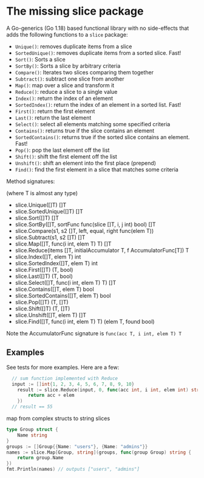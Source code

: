 # The missing slice package

A Go-generics (Go 1.18) based functional library with no side-effects that adds the following functions to a `slice` package:

- `Unique()`: removes duplicate items from a slice
- `SortedUnique()`: removes duplicate items from a sorted slice. Fast!
- `Sort()`: Sorts a slice
- `SortBy()`: Sorts a slice by arbitrary criteria
- `Compare()`: Iterates two slices comparing them together
- `Subtract()`: subtract one slice from another
- `Map()`: map over a slice and transform it
- `Reduce()`: reduce a slice to a single value
- `Index()`: return the index of an element
- `SortedIndex()`: return the index of an element in a sorted list. Fast!
- `First()`: return the first element
- `Last()`: return the last element
- `Select()`: select all elements matching some specified criteria
- `Contains()`: returns true if the slice contains an element
- `SortedContains()`: returns true if the sorted slice contains an element. Fast!
- `Pop()`: pop the last element off the list
- `Shift()`: shift the first element off the list
- `Unshift()`: shift an element into the first place (prepend)
- `Find()`: find the first element in a slice that matches some criteria

Method signatures:

(where T is almost any type)

- slice.Unique([]T) []T 
- slice.SortedUnique([]T) []T 
- slice.Sort([]T) []T 
- slice.SortBy([]T, sortFunc func(slice []T, i, j int) bool) []T 
- slice.Compare(s1, s2 []T, left, equal, right func(elem T)) 
- slice.Subtract(s1, s2 []T) []T 
- slice.Map([]T, func(i int, elem T) T) []T 
- slice.Reduce(items []T, initialAccumulator T, f AccumulatorFunc[T]) T 
- slice.Index([]T, elem T) int 
- slice.SortedIndex([]T, elem T) int 
- slice.First([]T) (T, bool) 
- slice.Last([]T) (T, bool) 
- slice.Select([]T, func(i int, elem T) T) []T 
- slice.Contains([]T, elem T) bool 
- slice.SortedContains([]T, elem T) bool 
- slice.Pop([]T) (T, []T) 
- slice.Shift([]T) (T, []T) 
- slice.Unshift([]T, elem T) []T 
- slice.Find([]T, func(i int, elem T) T) (elem T, found bool) 

Note the AccumulatorFunc signature is `func(acc T, i int, elem T) T`

## Examples

See tests for more examples. Here are a few:

```go
  // sum function implemented with Reduce
  input := []int{1, 2, 3, 4, 5, 6, 7, 8, 9, 10}
	result := slice.Reduce(input, 0, func(acc int, i int, elem int) string {
		return acc + elem
	})
  // result == 55
```

map from complex structs to string slices

```go
type Group struct {
	Name string
}
groups := []Group{{Name: "users"}, {Name: "admins"}}
names := slice.Map[Group, string](groups, func(group Group) string {
	return group.Name
})
fmt.Println(names) // outputs ["users", "admins"]
```
